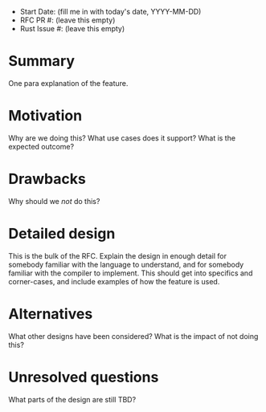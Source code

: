 - Start Date: (fill me in with today's date, YYYY-MM-DD)
- RFC PR #: (leave this empty)
- Rust Issue #: (leave this empty)

# Summary

One para explanation of the feature.

# Motivation

Why are we doing this? What use cases does it support? What is the expected outcome?

# Drawbacks

Why should we *not* do this?

# Detailed design

This is the bulk of the RFC. Explain the design in enough detail for somebody familiar
with the language to understand, and for somebody familiar with the compiler to implement.
This should get into specifics and corner-cases, and include examples of how the feature is used.

# Alternatives

What other designs have been considered? What is the impact of not doing this?

# Unresolved questions

What parts of the design are still TBD?